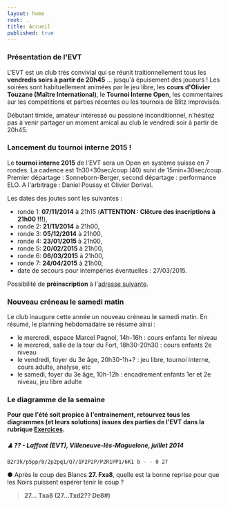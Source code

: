 ```yaml
---
layout: home
root: .
title: Accueil
published: true
---
```


### Présentation de l'EVT ###

L'EVT est un club très convivial qui se réunit traitionnellement tous les **vendredis soirs à partir de 20h45** ... jusqu'à épuisement des joueurs ! Les soirées sont habituellement animées par le jeu libre, les **cours d'Olivier Touzane (Maître International)**, le **Tournoi Interne Open**, les commentaires sur les compétitions et parties récentes ou les tournois de Blitz improvisés.

Débutant timide, amateur intéressé ou passioné inconditionnel, n'hésitez pas à venir partager un moment amical au club le vendredi soir à partir de 20h45.

### Lancement du tournoi interne 2015 !

Le **tournoi interne 2015** de l'EVT sera un Open en système suisse en 7 rondes. La cadence est 1h30+30sec/coup (40) suivi de 15min+30sec/coup. Premier départage : Sonneborn-Berger, second départage : performance ELO. A l'arbitrage : Daniel Poussy et Olivier Dorival.

Les dates des joutes sont les suivantes :

- ronde 1: **07/11/2014** à 21h15 (**ATTENTION : Clôture des inscriptions à 21h00 !!!**),
- ronde 2: **21/11/2014** à 21h00,
- ronde 3: **05/12/2014** à 21h00,
- ronde 4: **23/01/2015** à 21h00,
- ronde 5: **20/02/2015** à 21h00,
- ronde 6: **06/03/2015** à 21h00,
- ronde 7: **24/04/2015** à 21h00,
- date de secours pour intempéries éventuelles : 27/03/2015.

Possibilité de **préinscription** à l'[adresse suivante](mailto:echecsvilleneuve@gmail.com).

### Nouveau créneau le samedi matin ###

Le club inaugure cette année un nouveau créneau le samedi matin. En résumé, le planning hebdomadaire se résume ainsi :

- le mercredi, espace Marcel Pagnol, 14h-16h : cours enfants 1er niveau
- le mercredi, salle de la tour du Fort, 18h30-20h30 : cours enfants 2e niveau
- le vendredi, foyer du 3e âge, 20h30-1h+? : jeu libre, tournoi interne, cours adulte, analyse, etc
- le samedi, foyer du 3e âge, 10h-12h : encadrement enfants 1er et 2e niveau, jeu libre adulte

### Le diagramme de la semaine ###

**Pour que l'été soit propice à l'entrainement, retourvez tous les diagrammes (et leurs solutions) issues des parties de l'EVT dans la rubrique [Exercices](http://echiquier-villeneuve-tolosane.github.io/exercices.html "Exercices").**


##### &#9823; **?? - Laffont (EVT)**, *Villeneuve-lès-Maguelone, juillet 2014* 

`B2r3k/p5pp/8/2p2pq1/Q7/1P2P2P/P2R1PP1/6K1 b - - 0 27`

&#9679; Après le coup des Blancs **27. Fxa8**, quelle est la bonne reprise pour que les Noirs puissent espérer tenir le coup ?

> **27... Txa8 (27...Txd2?? De8#)**